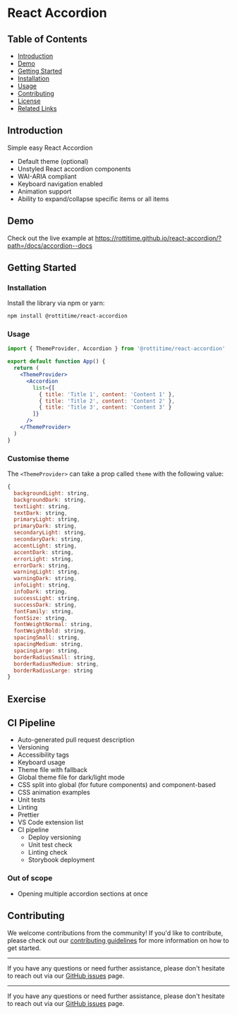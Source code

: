 # React Accordion

## Table of Contents

- [Introduction](#introduction)
- [Demo](#demo)
- [Getting Started](#getting-started)
- [Installation](#installation)
- [Usage](#usage)
- [Contributing](#contributing)
- [License](#license)
- [Related Links](#related-links)

## Introduction

Simple easy React Accordion

- Default theme (optional)
- Unstyled React accordion components
- WAI-ARIA compliant
- Keyboard navigation enabled
- Animation support
- Ability to expand/collapse specific items or all items

## Demo

Check out the live example at https://rottitime.github.io/react-accordion/?path=/docs/accordion--docs

## Getting Started

### Installation

Install the library via npm or yarn:

```bash
npm install @rottitime/react-accordion
```

### Usage

```jsx
import { ThemeProvider, Accordion } from '@rottitime/react-accordion'

export default function App() {
  return (
    <ThemeProvider>
      <Accordion
        list={[
          { title: 'Title 1', content: 'Content 1' },
          { title: 'Title 2', content: 'Content 2' },
          { title: 'Title 3', content: 'Content 3' }
        ]}
      />
    </ThemeProvider>
  )
}
```

### Customise theme

The `<ThemeProvider>` can take a prop called `theme` with the following value:

```javascript
{
  backgroundLight: string,
  backgroundDark: string,
  textLight: string,
  textDark: string,
  primaryLight: string,
  primaryDark: string,
  secondaryLight: string,
  secondaryDark: string,
  accentLight: string,
  accentDark: string,
  errorLight: string,
  errorDark: string,
  warningLight: string,
  warningDark: string,
  infoLight: string,
  infoDark: string,
  successLight: string,
  successDark: string,
  fontFamily: string,
  fontSize: string,
  fontWeightNormal: string,
  fontWeightBold: string,
  spacingSmall: string,
  spacingMedium: string,
  spacingLarge: string,
  borderRadiusSmall: string,
  borderRadiusMedium: string,
  borderRadiusLarge: string
}
```

## Exercise

## CI Pipeline

- Auto-generated pull request description
- Versioning
- Accessibility tags
- Keyboard usage
- Theme file with fallback
- Global theme file for dark/light mode
- CSS split into global (for future components) and component-based
- CSS animation examples
- Unit tests
- Linting
- Prettier
- VS Code extension list
- CI pipeline
  - Deploy versioning
  - Unit test check
  - Linting check
  - Storybook deployment

### Out of scope

- Opening multiple accordion sections at once

## Contributing

We welcome contributions from the community! If you'd like to contribute, please check out our [contributing guidelines](https://github.com/rottitime/react-accordion/blob/main/CONTRIBUTING.md) for more information on how to get started.

---

If you have any questions or need further assistance, please don't hesitate to reach out via our [GitHub issues](https://github.com/rottitime/react-accordion/issues) page.

---

If you have any questions or need further assistance, please don't hesitate to reach out via our [GitHub issues](https://github.com/rottitime/react-accordion/issues) page.
